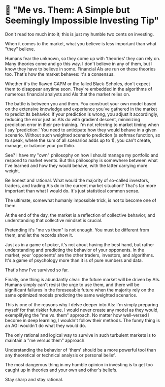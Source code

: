 # 💎 "Me vs. Them: A Simple but Seemingly Impossible Investing Tip"

Don't read too much into it; this is just my humble two cents on investing.

When it comes to the market, what you believe is less important than what "they" believe.

Humans fear the unknown, so they come up with 'theories' they can rely on. Many theories come and go this way. I don't believe in any of them, but I know they have to believe in some. Financial AIs are run on these theories too. That's how the market behaves: it's a consensus.

Whether it's the flawed CAPM or the failed Black-Scholes, don't expect them to disappear anytime soon. They're embedded in the algorithms of numerous financial analysts and AIs that the market relies on.

The battle is between you and them. You construct your own model based on the extensive knowledge and experience you've gathered in the market to predict its behavior. If your prediction is wrong, you adjust it accordingly, reducing the error just as AIs do with gradient descent, minimizing prediction error in their pre-training. I'm not referring to market timing when I say 'prediction.' You need to anticipate how they would behave in a given scenario. Without such weighted scenario prediction (a softmax function, so to speak, where the sum of all scenarios adds up to 1), you can't create, manage, or balance your portfolio.

See? I have my "own" philosophy on how I should manage my portfolio and respond to market events. But this philosophy is somewhere between what I've learned and how they would behave, with the latter carrying more weight.

Be honest and rational. What would the majority of so-called investors, traders, and trading AIs do in the current market situation? That's far more important than what I would do. It's just statistical common sense.

The ultimate, somewhat humanly impossible trick, is not to become one of them. 

At the end of the day, the market is a reflection of collective behavior, and understanding that collective mindset is crucial.

Pretending it's "me vs them" is not enough. You must be different from them, and let the records show it.

Just as in a game of poker, it's not about having the best hand, but rather understanding and predicting the behavior of your opponents. In the market, your 'opponents' are the other traders, investors, and algorithms. It's a game of psychology more than it is of pure numbers and data.

That's how I've survived so far.

Finally, one thing is abundantly clear: the future market will be driven by AIs. Humans simply can't resist the urge to use them, and there will be significant failures in the foreseeable future when the majority rely on the same optimized models predicting the same weighted scenarios.

This is one of the reasons why I delve deeper into AIs: I'm simply preparing myself for that riskier future. I would never create any model as they would, exemplifying the "me vs. them" approach. No matter how well-versed I become in deep learning, I wouldn't follow their methods. The funny thing is an AGI wouldn't do what they would do.

The only rational and logical way to survive in such turbulent markets is to maintain a "me versus them" approach.

Understanding the behavior of 'them' should be a more powerful tool than any theoretical or technical analysis or personal belief. 

The most dangerous thing in my humble opinion in investing is to get too caught up in theories and your own and other's beliefs.

Stay sharp and stay rational.